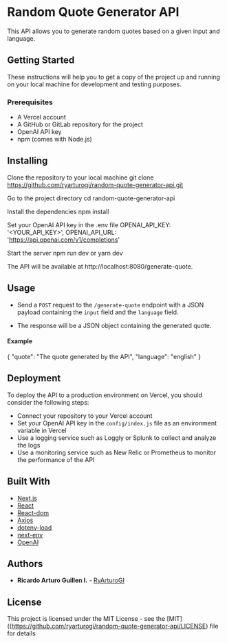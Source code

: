 # Random Quote Generator API

This API allows you to generate random quotes based on a given input and language.

## Getting Started

These instructions will help you to get a copy of the project up and running on your local machine for development and testing purposes.

### Prerequisites

- A Vercel account
- A GitHub or GitLab repository for the project
- OpenAI API key
- npm (comes with Node.js)

## Installing

Clone the repository to your local machine
git clone https://github.com/ryarturogi/random-quote-generator-api.git

Go to the project directory
cd random-quote-generator-api

Install the dependencies
npm install

Set your OpenAI API key in the .env file
OPENAI_API_KEY: '<YOUR_API_KEY>',
OPENAI_API_URL: 'https://api.openai.com/v1/completions'

Start the server
npm run dev or yarn dev

The API will be available at http://localhost:8080/generate-quote.

## Usage

- Send a `POST` request to the `/generate-quote` endpoint with a JSON payload containing the `input` field and the `language` field.

- The response will be a JSON object containing the generated quote.

#### Example

{
"quote": "The quote generated by the API",
"language": "english"
}

## Deployment

To deploy the API to a production environment on Vercel, you should consider the following steps:

- Connect your repository to your Vercel account
- Set your OpenAI API key in the `config/index.js` file as an environment variable in Vercel
- Use a logging service such as Loggly or Splunk to collect and analyze the logs
- Use a monitoring service such as New Relic or Prometheus to monitor the performance of the API

## Built With

- [Next.js](https://nextjs.org)
- [React](https://reactjs.org)
- [React-dom](https://reactjs.org/docs/react-dom.html)
- [Axios](https://github.com/axios/axios)
- [dotenv-load](https://www.npmjs.com/package/dotenv-load)
- [next-env](https://www.npmjs.com/package/next-env)
- [OpenAI](https://openai.com)

## Authors

- **Ricardo Arturo Guillen I.** - [RyArturoGI](https://github.com/ryarturogi)

## License

This project is licensed under the MIT License - see the [MIT]((https://github.com/ryarturogi/random-quote-generator-api/LICENSE) file for details
